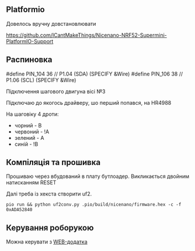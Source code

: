 
## Platformio

Довелось вручну довстановлювати

https://github.com/ICantMakeThings/Nicenano-NRF52-Supermini-PlatformIO-Support




## Распиновка

#define PIN_104  36  // P1.04 (SDA) (SPECIFY &Wire)
#define PIN_106  38  // P1.06 (SCL) (SPECIFY &Wire)


Підключення шагового двигуна вісі №3

Підключаю до якогось драйверу, шо перший попався, на HR4988

На шаговіку 4 дроти:

- чорний - B
- червоний - !A
- зелений - A
- синій - !B


## Компіляція та прошивка

Прошиваю через вбудований в плату бутлоадер. Викликається двойним натисканням RESET

Далі треба із хекста створити uf2.

```
pio run && python uf2conv.py .pio/build/nicenano/firmware.hex -c -f 0xADA52840
```


## Керування роборукою

Можна керувати з [WEB-додатка](https://baden.github.io/roboarm-nrf-ble/)

